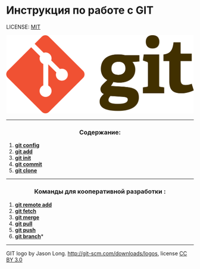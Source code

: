 # Инструкция по работе с GIT



LICENSE: [MIT](./license.md)

![git-logo](./assets/git-logo.png)

---

### <p style="text-align: center;" >Содержание:
1. **[git config](./main/config.md)**
2. **[git add](./main/add.md)**
3. **[git init](./main/init.md)**
4. **[git commit](./main/commit.md)**
5. **[git clone](./main/clone.md)**

---

### <p style="text-align: center;" >  Команды для кооперативной разработки : 
 
 1. **[git remote add](./coop/remoteadd.md)**
 2. **[git fetch](./coop/fetch.md)**
 3. **[git merge](./coop/merge.md)**
 4. **[git pull](./coop/pull.md)**
 5. **[git push](./coop/push.md)**
 6. **[git branch](./coop/branch.md)***


---
GIT logo by Jason Long. http://git-scm.com/downloads/logos, license [CC BY 3.0](creativecommons.org/license/by/3.0/)